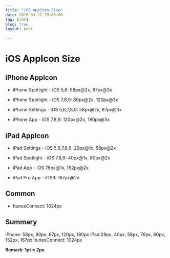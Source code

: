 ```yaml
---
title: "iOS AppIcon Size"
date: 2016-03-22 19:00:00
tag: [iOS]
blog: true
layout: post

---
```


# iOS AppIcon Size

## iPhone AppIcon

- iPhone Spotlight - iOS 5,6: 58px@2x, 87px@3x
- iPhone Spotlight - iOS 7,8,9: 80px@2x, 120px@3x

- iPhone Settings - iOS 5,6,7,8,9: 58px@2x, 87px@3x

- iPhone App - iOS 7,8,9: 120px@2x, 180px@3x

## iPad AppIcon

- iPad Settings - iOS 5,6,7,8,9: 29px@1x, 58px@2x

- iPad Spotlight - iOS 7,8,9: 40px@1x, 80px@2x

- iPad App - iOS 76px@1x, 152px@2x

- iPad Pro App - iOS9: 167px@2x

## Common 

- ItunesConnect: 1024px
 
## Summary
iPhone: 58px, 80px, 87px, 120px, 180px
iPad:29px, 40px, 58px, 76px, 80px, 152px, 167px
itunesConnect: 1024px


**Remark: 1pt = 2px**

